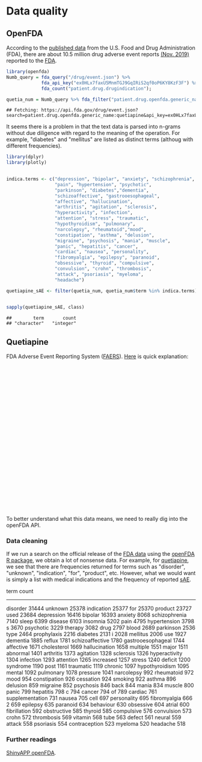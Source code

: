 # Data quality

## OpenFDA
According to the [published data](https://open.fda.gov/) from the U.S. Food and Drug Administration (FDA), there are about 10.5 million drug adverse event reports [(Nov. 2019)](https://open.fda.gov/about/statistics/) reported to the [FDA](https://www.fda.gov/).



```r
library(openfda)
Numb_query = fda_query("/drug/event.json") %>%
             fda_api_key("ex0HLx7faxU5MnmTGJ9GqIRiS2qf0oP6KY8KzF3F") %>%
             fda_count("patient.drug.drugindication");

quetia_num = Numb_query %>% fda_filter("patient.drug.openfda.generic_name", "quetiapine") %>% fda_exec()
```

```
## Fetching: https://api.fda.gov/drug/event.json?search=patient.drug.openfda.generic_name:quetiapine&api_key=ex0HLx7faxU5MnmTGJ9GqIRiS2qf0oP6KY8KzF3F&count=patient.drug.drugindication
```

It seems there is a problem in that the text data is parsed into n-grams without due diligence with regard to the meaning of the operation. For example, "diabetes" and "mellitus" are listed as distinct terms (althoug with different frequencies).




```r
library(dplyr)
library(plotly)

                           
indica.terms <- c("depression", "bipolar", "anxiety", "schizophrenia", "sleep", "insomnia",
                  "pain", "hypertension", "psychotic", 
                  "parkinson", "diabetes","dementia",
                  "schizoaffective", "gastrooesophageal", 
                  "affective", "hallucination",
                  "arthritis", "agitation", "sclerosis", 
                  "hyperactivity", "infection",	
                  "attention", "stress", "traumatic", 
                  "hypothyroidism", "pulmonary",
                  "narcolepsy", "rheumatoid","mood", 
                  "constipation", "asthma", "delusion",
                  "migraine", "psychosis", "mania", "muscle", 
                  "panic", "hepatitis", "cancer",
                  "cardiac", "nausea", "personality", 
                  "fibromyalgia", "epilepsy", "paranoid",
                  "obsessive", "thyroid", "compulsive", 
                  "convulsion", "crohn", "thrombosis",
                  "attack", "psoriasis", "myeloma", 
                  "headache")

quetiapine_sAE <- filter(quetia_num, quetia_num$term %in% indica.terms) %>% arrange(desc(count))
  

sapply(quetiapine_sAE, class)
```

```
##        term       count 
## "character"   "integer"
```




## Quetiapine
FDA Adverse Event Reporting System ([FAERS](https://open.fda.gov/data/faers/)). [Here](https://open.fda.gov/apis/drug/event/) is quick explanation:
<!--html_preserve--><div id="htmlwidget-5317b9016b41feae4bb1" style="width:100%;height:400px;" class="plotly html-widget"></div>
<script type="application/json" data-for="htmlwidget-5317b9016b41feae4bb1">{"x":{"visdat":{"313448171578":["function () ","plotlyVisDat"]},"cur_data":"313448171578","attrs":{"313448171578":{"x":{},"y":{},"alpha_stroke":1,"sizes":[10,100],"spans":[1,20],"type":"bar"}},"layout":{"margin":{"b":40,"l":60,"t":25,"r":10},"title":"Adverse drug events reported to FDA for quetiapine","xaxis":{"domain":[0,1],"automargin":true,"title":"","categoryorder":"count","categoryarray":[16416,16393,8068,7140,6399,5202,4795,3798,3229,2536,2131,1885,1780,1744,1671,1658,1373,1328,1326,1304,1293,1265,1240,1119,1095,1078,992,972,954,926,896,859,852,846,834,800,799,798,794,761,705,695,666,635,634,604,585,576,573,572,569,558,554,520,518],"type":"category"},"yaxis":{"domain":[0,1],"automargin":true,"title":"Events reported"},"hovermode":"closest","showlegend":false},"source":"A","config":{"showSendToCloud":false},"data":[{"x":["depression","bipolar","anxiety","schizophrenia","sleep","insomnia","pain","hypertension","psychotic","parkinson","diabetes","dementia","schizoaffective","gastrooesophageal","affective","hallucination","arthritis","agitation","sclerosis","hyperactivity","infection","attention","stress","traumatic","hypothyroidism","pulmonary","narcolepsy","rheumatoid","mood","constipation","asthma","delusion","migraine","psychosis","mania","muscle","panic","hepatitis","cancer","cardiac","nausea","personality","fibromyalgia","epilepsy","paranoid","obsessive","thyroid","compulsive","convulsion","crohn","thrombosis","attack","psoriasis","myeloma","headache"],"y":[16416,16393,8068,7140,6399,5202,4795,3798,3229,2536,2131,1885,1780,1744,1671,1658,1373,1328,1326,1304,1293,1265,1240,1119,1095,1078,992,972,954,926,896,859,852,846,834,800,799,798,794,761,705,695,666,635,634,604,585,576,573,572,569,558,554,520,518],"type":"bar","marker":{"color":"rgba(31,119,180,1)","line":{"color":"rgba(31,119,180,1)"}},"error_y":{"color":"rgba(31,119,180,1)"},"error_x":{"color":"rgba(31,119,180,1)"},"xaxis":"x","yaxis":"y","frame":null}],"highlight":{"on":"plotly_click","persistent":false,"dynamic":false,"selectize":false,"opacityDim":0.2,"selected":{"opacity":1},"debounce":0},"shinyEvents":["plotly_hover","plotly_click","plotly_selected","plotly_relayout","plotly_brushed","plotly_brushing","plotly_clickannotation","plotly_doubleclick","plotly_deselect","plotly_afterplot","plotly_sunburstclick"],"base_url":"https://plot.ly"},"evals":[],"jsHooks":[]}</script><!--/html_preserve--> To better understand what this data means, we need to really dig into the openFDA API.

### Data cleaning
If we run a search on the official release of the [FDA data](https://open.fda.gov/) using the [openFDA R package](https://github.com/rOpenHealth/openfda), we obtain a lot of nonsense data. For example, for [quetiapine](https://en.wikipedia.org/wiki/Quetiapine), we see that there are frequencies returned for terms such as "disorder", "unknown", "indication", "for", "product", etc. However, what we would want is simply a list with medical indications and the frequency of reported [sAE](https://en.wikipedia.org/wiki/Serious_adverse_event).



term                 count
------------------  ------
disorder             31444
unknown              25378
indication           25377
for                  25370
product              23727
used                 23684
depression           16416
bipolar              16393
anxiety               8068
schizophrenia         7140
sleep                 6399
disease               6103
insomnia              5202
pain                  4795
hypertension          3798
s                     3670
psychotic             3229
therapy               3082
drug                  2797
blood                 2689
parkinson             2536
type                  2464
prophylaxis           2216
diabetes              2131
i                     2028
mellitus              2006
use                   1927
dementia              1885
reflux                1781
schizoaffective       1780
gastrooesophageal     1744
affective             1671
cholesterol           1669
hallucination         1658
multiple              1551
major                 1511
abnormal              1401
arthritis             1373
agitation             1328
sclerosis             1326
hyperactivity         1304
infection             1293
attention             1265
increased             1257
stress                1240
deficit               1200
syndrome              1190
post                  1161
traumatic             1119
chronic               1097
hypothyroidism        1095
mental                1092
pulmonary             1078
pressure              1041
narcolepsy             992
rheumatoid             972
mood                   954
constipation           926
cessation              924
smoking                922
asthma                 896
delusion               859
migraine               852
psychosis              846
back                   844
mania                  834
muscle                 800
panic                  799
hepatitis              798
c                      794
cancer                 794
of                     789
cardiac                761
supplementation        731
nausea                 705
cell                   697
personality            695
fibromyalgia           666
2                      659
epilepsy               635
paranoid               634
behaviour              630
obsessive              604
atrial                 600
fibrillation           592
obstructive            585
thyroid                585
compulsive             576
convulsion             573
crohn                  572
thrombosis             569
vitamin                568
tube                   563
defect                 561
neural                 559
attack                 558
psoriasis              554
contraception          523
myeloma                520
headache               518



### Further readings
[ShinyAPP openFDA](https://openfda.shinyapps.io/RR_D/).
